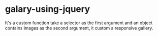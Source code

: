 # galary-using-jquery
It's a custom function take a selector as the first argument and an object contains images as the second argument, it custom a responsive gallery.

